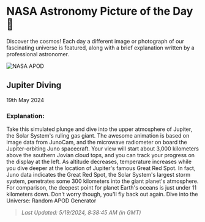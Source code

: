 
  # NASA Astronomy Picture of the Day 🌌

  Discover the cosmos! Each day a different image or photograph of our fascinating universe is featured, along with a brief explanation written by a professional astronomer.

![NASA APOD](undefined)

## Jupiter Diving

19th May 2024

### Explanation: 

Take this simulated plunge and dive into the upper atmosphere of Jupiter, the Solar System's ruling gas giant. The awesome animation is based on image data from JunoCam, and the microwave radiometer on board the Jupiter-orbiting Juno spacecraft. Your view will start about 3,000 kilometers above the southern Jovian cloud tops, and you can track your progress on the display at the left. As altitude decreases, temperature increases while you dive deeper at the location of Jupiter's famous Great Red Spot. In fact, Juno data indicates the Great Red Spot, the Solar System's largest storm system, penetrates some 300 kilometers into the giant planet's atmosphere. For comparison, the deepest point for planet Earth's oceans is just under 11 kilometers down. Don't worry though, you'll fly back out again.   Dive into the Universe: Random APOD Generator

> _Last Updated: 5/19/2024, 8:38:45 AM (in GMT)_
